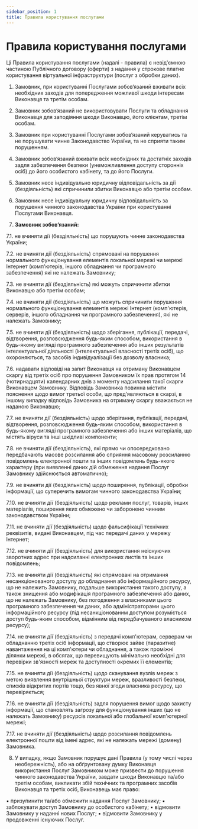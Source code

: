 ```yaml
---
sidebar_position: 1
title: Правила користування послугами
---
```


# Правила користування послугами

Ці Правила користування послугами (надалі - правила) є невід'ємною частиною Публічного договору (оферти) з надання у строкове платне користування віртуальної інфраструктури (послуг з обробки даних).

1. Замовник, при користуванні Послугами зобов‘язаний вживати всіх необхідних заходів для попередження можливої шкоди інтересам Виконавця та третім особам.

2. Замовник зобов‘язаний не використовувати Послуги та обладнання Виконавця для заподіяння шкоди Виконавцю, його клієнтам, третім особам.

3. Замовник при користуванні Послугами зобов‘язаний керуватись та не порушувати чинне Законодавство України, та не сприяти таким порушенням.

4. Замовник зобов‘язаний вживати всіх необхідних та достатніх заходів задля забезпечення безпеки (унеможливлення доступу сторонніх осіб) до його особистого кабінету, та до його Послуги.

5. Замовник несе індивідуально юридичну відповідальність за дії (бездіяльність) які спричинили збитки Виконавцю або третім особам.

6. Замовник несе індивідуальну юридичну відповідальність за порушення чинного законодавства України при користуванні Послугами Виконавця.

7. **Замовник зобов‘язаний:**

7.1. не вчиняти дії (бездіяльність) що порушують чинне законодавства України;

7.2. не вчиняти дії (бездіяльність) спрямовані на порушення нормального функціонування елементів локальної мережі чи мережі Інтернет (комп'ютерів, іншого обладнання чи програмного забезпечення) які не належать Замовнику;

7.3. не вчиняти дії (бездіяльність) які можуть спричинити збитки Виконавцю або третім особам;

7.4. не вчиняти дії (бездіяльність) що можуть спричинити порушення нормального функціонування елементів мережі Інтернет (комп'ютерів, серверів, іншого обладнання чи програмного забезпечення), які не належать Замовнику;

7.5. не вчиняти дії (бездіяльність) щодо зберігання, публікації, передачі, відтворення, розповсюдження будь-яким способом, використання в будь-якому вигляді програмного забезпечення або інших результатів інтелектуальної діяльності (інтелектуальної власності третіх осіб), що охороняються, та засобів індивідуалізації без дозволу власника;

7.6. надавати відповіді на запит Виконавця на отриману Виконавцем скаргу від третіх осіб про порушення Замовником їх прав протягом 14 (чотирнадцяти) календарних днів з моменту надсилання такої скарги Виконавцем Замовнику. Відповідь Замовника повинна містити пояснення щодо вимог третьої особи, що пред'являються в скарзі, в іншому випадку відповідь Замовника на отриману скаргу вважається не наданою Виконавцю;

7.7. не вчиняти дії (бездіяльність) щодо зберігання, публікації, передачі, відтворення, розповсюдження будь-яким способом, використання в будь-якому вигляді програмного забезпечення або інших матеріалів, що містять віруси та інші шкідливі компоненти;

7.8. не вчиняти дії (бездіяльність), які прямо чи опосередковано передбачають масове розсилання або сприяння масовому розсиланню повідомлень електронної пошти та інших повідомлень будь-якого характеру (при виявленні даних дій обмеження надання Послуг Замовнику здійснюється автоматично);

7.9. не вчиняти дії (бездіяльність) щодо поширення, публікації, обробки інформації, що суперечить вимогам чинного законодавства України;

7.10. не вчиняти дії (бездіяльність) щодо реклами послуг, товарів, інших матеріалів, поширення яких обмежено чи заборонено чинним законодавством України;

7.11. не вчиняти дії (бездіяльність) щодо фальсифікації технічних реквізитів, видані Виконавцем, під час передачі даних у мережу Інтернет;

7.12. не вчиняти дії (бездіяльність) для використання неіснуючих зворотних адрес при надсиланні електронних листів та інших повідомлень;

7.13. не вчиняти дії (бездіяльність) які спрямовані на отримання несанкціонованого доступу до обладнання або інформаційного ресурсу, що не належить Замовнику, подальше використання такого доступу, а також знищення або модифікація програмного забезпечення або даних, що не належать Замовнику, без погодження з власниками цього програмного забезпечення чи даних, або адміністраторами цього інформаційного ресурсу (під несанкціонованим доступом розуміється доступ будь-яким способом, відмінним від передбачуваного власником ресурсу);

7.14. не вчиняти дії (бездіяльність) з передачі комп'ютерам, серверам чи обладнанню третіх осіб інформації, що створює зайве (паразитне) навантаження на ці комп'ютери чи обладнання, а також проміжні ділянки мережі, в обсягах, що перевищують мінімально необхідні для перевірки зв'язності мереж та доступності окремих її елементів;

7.15. не вчиняти дії (бездіяльність) щодо сканування вузлів мереж з метою виявлення внутрішньої структури мереж, вразливості безпеки, списків відкритих портів тощо, без явної згоди власника ресурсу, що перевіряється;

7.16. не вчиняти дії (бездіяльність) задля порушення вимог щодо захисту інформації, що становлять загрозу для функціонування інших (що не належать Замовнику) ресурсів локальної або глобальної комп'ютерної мережі;

7.17. не вчиняти дії (бездіяльність) щодо розсилання повідомлень електронної пошти від імені адрес, які не належать мережі (домену) Замовника.

8. У випадку, якщо Замовник порушує дані Правила (у тому числі через необережність), або на обґрунтовану думку Виконавця використання Послуг Замовником може призвести до порушення чинного законодавства України, завдати шкоди Виконавцю та/або третім особам, викликати збій технічних та програмних засобів Виконавця та третіх осіб, Виконавець має право:

▪ призупинити та/або обмежити надання Послуг Замовнику;
▪ заблокувати доступ Замовнику до особистого кабінету;
▪ відмовити Замовнику у наданні нових Послуг;
▪ відмовити Замовнику у продовженні існуючих Послуг.